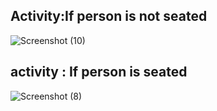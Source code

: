  
## Activity:If person is not seated 
![Screenshot (10)](https://user-images.githubusercontent.com/89590962/133667639-a45eda79-be0e-49be-81ac-6eec1d3db781.png)

## activity : If person is seated

![Screenshot (8)](https://user-images.githubusercontent.com/89590962/133667708-6e81cf24-4e42-4b29-a96c-5e48caab4a9d.png)

